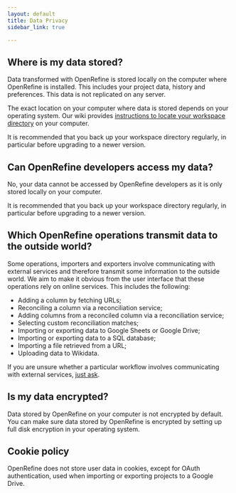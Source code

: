 ```yaml
---
layout: default
title: Data Privacy
sidebar_link: true

---
```



<div id="content">

<h2 id="data-location">Where is my data stored?</h2>

<p>
  Data transformed with OpenRefine is stored locally on the computer where OpenRefine is installed.
  This includes your project data, history and preferences.
  This data is not replicated on any server.
</p>

<p>
  The exact location on your computer where data is stored depends on your operating system.
  Our wiki provides
  <a href="https://github.com/OpenRefine/OpenRefine/wiki/FAQ%3A-Where-Is-Data-Stored%3F">instructions
  to locate your workspace directory</a> on your computer.
</p>

<p>
  It is recommended that you back up your workspace directory regularly, in particular before
  upgrading to a newer version.
</p>

<h2 id="developers">Can OpenRefine developers access my data?</h2>

<p>
   No, your data cannot be accessed by OpenRefine developers as it is only stored locally on your
   computer.
</p>
<p>
  It is recommended that you back up your workspace directory regularly, in particular before
  upgrading to a newer version.
</p>

<h2 id="operations">Which OpenRefine operations transmit data to the outside world?</h2>

<p>
  Some operations, importers and exporters involve communicating with external services
  and therefore transmit some information to the outside world.
  We aim to make it obvious from the user interface that these operations rely on online
  services. This includes the following:
  <ul>
     <li>Adding a column by fetching URLs;</li>
     <li>Reconciling a column via a reconciliation service;</li>
     <li>Adding columns from a reconciled column via a reconciliation service;</li>
     <li>Selecting custom reconciliation matches;</li>
     <li>Importing or exporting data to Google Sheets or Google Drive;</li>
     <li>Importing or exporting data to a SQL database;</li>
     <li>Importing a file retrieved from a URL;</li>
     <li>Uploading data to Wikidata.</li>
  </ul>
  If you are unsure whether a particular workflow involves communicating with external
  services, <a href="community.html">just ask</a>.
</p>

<h2 id="encryption">Is my data encrypted?</h2>

<p>
  Data stored by OpenRefine on your computer is not encrypted by default.
  You can make sure data stored by OpenRefine is encrypted by setting up full disk
  encryption in your operating system.
</p>

<h2 id="cookies">Cookie policy</h2>

<p>
  OpenRefine does not store user data in cookies, except for OAuth authentication,
  used when importing or exporting projects to a Google Drive.
</p>

</div>

